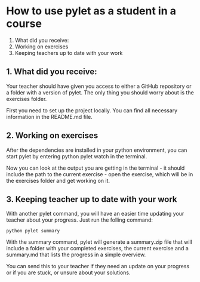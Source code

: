 # How to use pylet as a student in a course

1. What did you receive:
2. Working on exercises
3. Keeping teachers up to date with your work

## 1. What did you receive:

Your teacher should have given you access to either a GitHub repository or a folder with a version of pylet.
The only thing you should worry about is the exercises folder.

First you need to set up the project locally. You can find all necessary information in the README.md file.

## 2. Working on exercises

After the dependencies are installed in your python environment, you can start pylet by entering python pylet watch in the terminal.

Now you can look at the output you are getting in the terminal - it should include the path to the current exercise - open the exercise, which will be in the exercises folder and get working on it.

## 3. Keeping teacher up to date with your work

With another pylet command, you will have an easier time updating your teacher about your progress. Just run the folling command:

```
python pylet summary
```

With the summary command, pylet will generate a summary.zip file that will include a folder with your completed exercises, the current exercise and a summary.md that lists the progress in a simple overview.

You can send this to your teacher if they need an update on your progress or if you are stuck, or unsure about your solutions.
